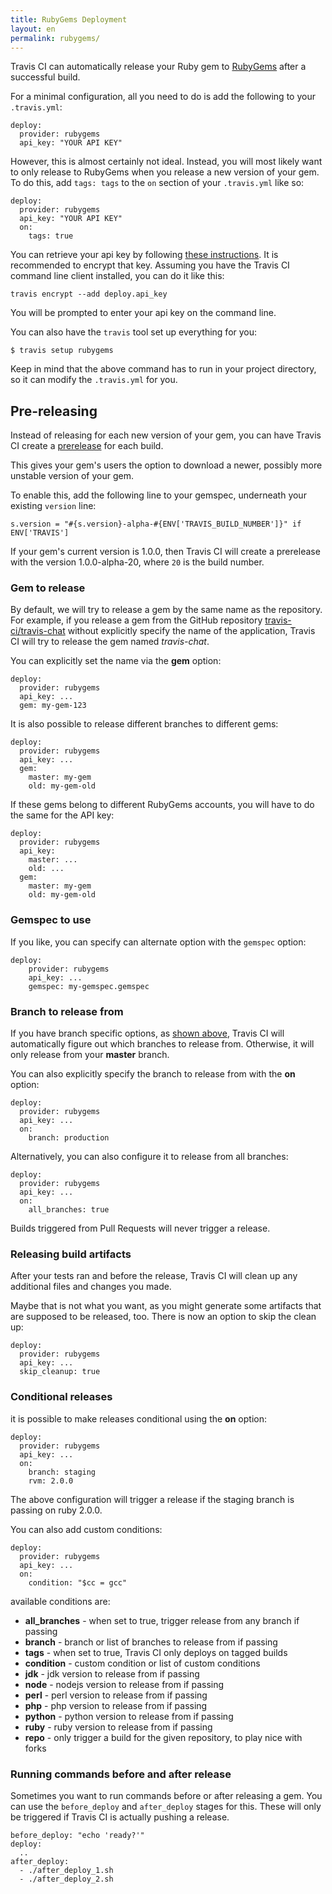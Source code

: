 ```yaml
---
title: RubyGems Deployment
layout: en
permalink: rubygems/
---
```


Travis CI can automatically release your Ruby gem to [RubyGems](https://rubygems.org/) after a successful build.

For a minimal configuration, all you need to do is add the following to your `.travis.yml`:

    deploy:
      provider: rubygems
      api_key: "YOUR API KEY"

However, this is almost certainly not ideal.
Instead, you will most likely want to only release to RubyGems when you release a new version of your gem.
To do this, add `tags: tags` to the `on` section of your `.travis.yml` like so:

    deploy:
      provider: rubygems
      api_key: "YOUR API KEY"
      on:
        tags: true

You can retrieve your api key by following [these instructions](http://guides.rubygems.org/rubygems-org-api/). It is recommended to encrypt that key.
Assuming you have the Travis CI command line client installed, you can do it like this:

    travis encrypt --add deploy.api_key

You will be prompted to enter your api key on the command line.

You can also have the `travis` tool set up everything for you:

    $ travis setup rubygems

Keep in mind that the above command has to run in your project directory, so it can modify the `.travis.yml` for you.

## Pre-releasing

Instead of releasing for each new version of your gem, you can have Travis CI create a [prerelease](http://guides.rubygems.org/patterns/#prerelease_gems) for each build.

This gives your gem's users the option to download a newer, possibly more unstable version of your gem.

To enable this, add the following line to your gemspec, underneath your existing `version` line:

    s.version = "#{s.version}-alpha-#{ENV['TRAVIS_BUILD_NUMBER']}" if ENV['TRAVIS']

If your gem's current version is 1.0.0, then Travis CI will create a prerelease with the version 1.0.0-alpha-20, where `20` is the build number.

### Gem to release

By default, we will try to release a gem by the same name as the repository. For example, if you release a gem from the GitHub repository [travis-ci/travis-chat](https://github.com/travis-ci/travis-chat) without explicitly specify the name of the application, Travis CI will try to release the gem named *travis-chat*.

You can explicitly set the name via the **gem** option:

    deploy:
      provider: rubygems
      api_key: ...
      gem: my-gem-123

It is also possible to release different branches to different gems:

    deploy:
      provider: rubygems
      api_key: ...
      gem:
        master: my-gem
        old: my-gem-old

If these gems belong to different RubyGems accounts, you will have to do the same for the API key:

    deploy:
      provider: rubygems
      api_key:
        master: ...
        old: ...
      gem:
        master: my-gem
        old: my-gem-old

### Gemspec to use

If you like, you can specify can alternate option with the `gemspec` option:

    deploy:
        provider: rubygems
        api_key: ...
        gemspec: my-gemspec.gemspec

### Branch to release from

If you have branch specific options, as [shown above](#Gem-to-release), Travis CI will automatically figure out which branches to release from. Otherwise, it will only release from your **master** branch.

You can also explicitly specify the branch to release from with the **on** option:

    deploy:
      provider: rubygems
      api_key: ...
      on:
        branch: production

Alternatively, you can also configure it to release from all branches:

    deploy:
      provider: rubygems
      api_key: ...
      on:
        all_branches: true

Builds triggered from Pull Requests will never trigger a release.

### Releasing build artifacts

After your tests ran and before the release, Travis CI will clean up any additional files and changes you made.

Maybe that is not what you want, as you might generate some artifacts that are supposed to be released, too. There is now an option to skip the clean up:

    deploy:
      provider: rubygems
      api_key: ...
      skip_cleanup: true

### Conditional releases

it is possible to make releases conditional using the **on** option:

    deploy:
      provider: rubygems
      api_key: ...
      on:
        branch: staging
        rvm: 2.0.0

The above configuration will trigger a release if the staging branch is passing on ruby 2.0.0.

You can also add custom conditions:

    deploy:
      provider: rubygems
      api_key: ...
      on:
        condition: "$cc = gcc"

available conditions are:

* **all_branches** - when set to true, trigger release from any branch if passing
* **branch** - branch or list of branches to release from if passing
* **tags** - when set to true, Travis CI only deploys on tagged builds
* **condition** - custom condition or list of custom conditions
* **jdk** - jdk version to release from if passing
* **node** - nodejs version to release from if passing
* **perl** - perl version to release from if passing
* **php** - php version to release from if passing
* **python** - python version to release from if passing
* **ruby** - ruby version to release from if passing
* **repo** - only trigger a build for the given repository, to play nice with forks

### Running commands before and after release

Sometimes you want to run commands before or after releasing a gem. You can use the `before_deploy` and `after_deploy` stages for this. These will only be triggered if Travis CI is actually pushing a release.

    before_deploy: "echo 'ready?'"
    deploy:
      ..
    after_deploy:
      - ./after_deploy_1.sh
      - ./after_deploy_2.sh
